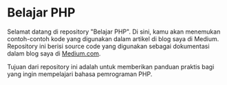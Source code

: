 # Belajar PHP

Selamat datang di repository "Belajar PHP". Di sini, kamu akan menemukan contoh-contoh kode yang digunakan dalam artikel di blog saya di Medium.
Repository ini berisi source code yang digunakan sebagai dokumentasi dalam blog saya di [Medium.com](https://medium.com/rohmatext).

Tujuan dari repository ini adalah untuk memberikan panduan praktis bagi yang ingin mempelajari bahasa pemrograman PHP.
